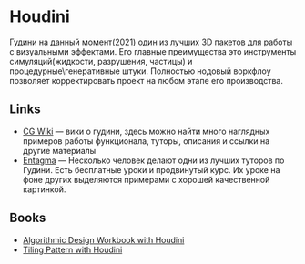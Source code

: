 # Houdini

Гудини на данный момент(2021) один из лучших 3D пакетов для работы с визуальными эффектами. Его главные преимущества это инструменты симуляций(жидкости, разрушения, частицы) и процедурные\генеративные штуки. Полностью нодовый воркфлоу позволяет корректировать проект на любом этапе его производства.

## Links

* [CG Wiki](https://www.tokeru.com/cgwiki/index.php?title=HoudiniGettingStarted) — вики о гудини, здесь можно найти много наглядных примеров работы функционала, туторы, описания и ссылки на другие материалы
* [Entagma](https://entagma.com/) — Несколько человек делают одни из лучших туторов по Гудини. Есть бесплатные уроки и продвинутый курс. Их уроке на фоне других выделяются примерами с хорошей качественной картинкой. 

## Books

* [Algorithmic Design Workbook with Houdini](https://gumroad.com/l/GOZFw?fbclid=IwAR1Q2xXGbL6G1tDRsmbytpKQghUehcTRufMzoA3iWqG4yTZSRBq4pxTeMO4)
* [Tiling Pattern with Houdini](https://gumroad.com/l/OVDgY?fbclid=IwAR2RWLmXGoi4HoHZ0nQOwFuh_gJ3oDYGhog7slwEfauNRT8HwUR19e_DozU)
